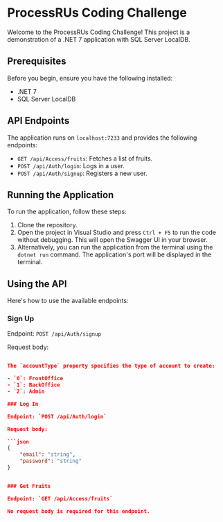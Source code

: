 # ProcessRUs Coding Challenge

Welcome to the ProcessRUs Coding Challenge! This project is a demonstration of a .NET 7 application with SQL Server LocalDB.

## Prerequisites

Before you begin, ensure you have the following installed:

- .NET 7
- SQL Server LocalDB

## API Endpoints

The application runs on `localhost:7233` and provides the following endpoints:

- `GET /api/Access/fruits`: Fetches a list of fruits.
- `POST /api/Auth/login`: Logs in a user.
- `POST /api/Auth/signup`: Registers a new user.

## Running the Application
To run the application, follow these steps:

1. Clone the repository.
2. Open the project in Visual Studio and press `Ctrl + F5` to run the code without debugging. This will open the Swagger UI in your browser.
3. Alternatively, you can run the application from the terminal using the `dotnet run` command. The application's port will be displayed in the terminal.

## Using the API

Here's how to use the available endpoints:

### Sign Up

Endpoint: `POST /api/Auth/signup`

Request body:
```json { "firstName": "string", "lastName": "string", "email": "string", "password": "string", "confirmPassword": "string", "company": "string", "accountType": 0 }

The `accountType` property specifies the type of account to create:

- `0`: FrontOffice
- `1`: BackOffice
- `2`: Admin

### Log In

Endpoint: `POST /api/Auth/login`

Request body:

```json
{
    "email": "string",
    "password": "string"
}


### Get Fruits

Endpoint: `GET /api/Access/fruits`

No request body is required for this endpoint.
